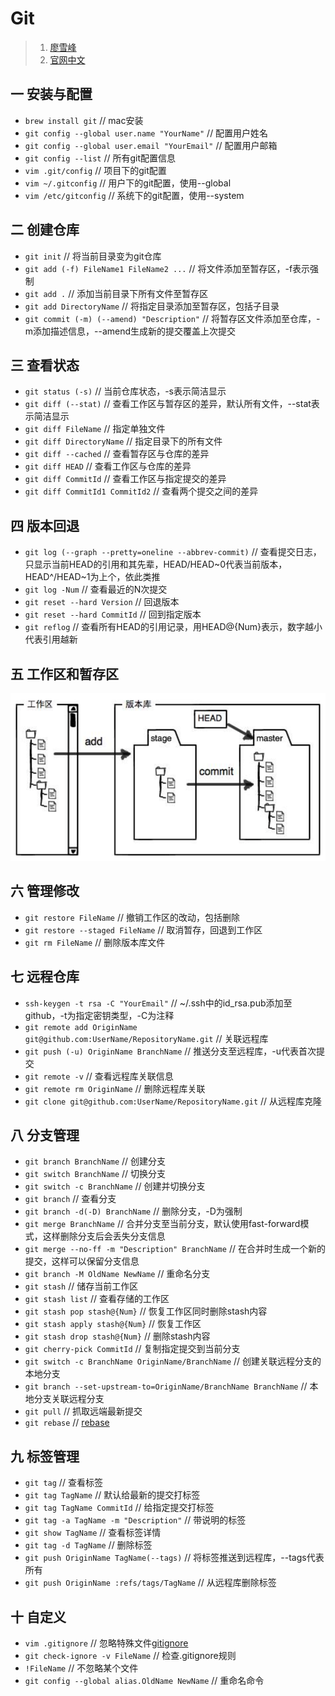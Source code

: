 # Git
>1. [廖雪峰](https://www.liaoxuefeng.com/wiki/896043488029600/896067008724000 "git")
>2. [官网中文](http://gitbook.liuhui998.com/index.html "git")

## 一 安装与配置
+ `brew install git`	// mac安装
+ `git config --global user.name "YourName"`	// 配置用户姓名
+ `git config --global user.email "YourEmail"`	// 配置用户邮箱
+ `git config --list`	// 所有git配置信息
+ `vim .git/config`	// 项目下的git配置
+ `vim ~/.gitconfig`	// 用户下的git配置，使用--global
+ `vim /etc/gitconfig`	// 系统下的git配置，使用--system

## 二 创建仓库
+ `git init`	// 将当前目录变为git仓库
+ `git add (-f) FileName1 FileName2 ...`	// 将文件添加至暂存区，-f表示强制
+ `git add .`	// 添加当前目录下所有文件至暂存区
+ `git add DirectoryName`	// 将指定目录添加至暂存区，包括子目录
+ `git commit (-m) (--amend) "Description"`	// 将暂存区文件添加至仓库，-m添加描述信息，--amend生成新的提交覆盖上次提交

## 三 查看状态
+ `git status (-s)`	// 当前仓库状态，-s表示简洁显示
+ `git diff (--stat)`	// 查看工作区与暂存区的差异，默认所有文件，--stat表示简洁显示
+ `git diff FileName`	 // 指定单独文件
+ `git diff DirectoryName`	 // 指定目录下的所有文件
+ `git diff --cached`	// 查看暂存区与仓库的差异
+ `git diff HEAD`	// 查看工作区与仓库的差异
+ `git diff CommitId`	// 查看工作区与指定提交的差异
+ `git diff CommitId1 CommitId2`	// 查看两个提交之间的差异

## 四 版本回退
+ `git log (--graph --pretty=oneline --abbrev-commit)`	// 查看提交日志，只显示当前HEAD的引用和其先辈，HEAD/HEAD\~0代表当前版本，HEAD^/HEAD\~1为上个，依此类推
+ `git log -Num`	// 查看最近的N次提交
+ `git reset --hard Version`	// 回退版本
+ `git reset --hard CommitId`	// 回到指定版本
+ `git reflog`	// 查看所有HEAD的引用记录，用HEAD@{Num}表示，数字越小代表引用越新

## 五 工作区和暂存区
![Working Directory and Repository](./img/01.png)

## 六 管理修改
+ `git restore FileName`	// 撤销工作区的改动，包括删除
+ `git restore --staged FileName`	// 取消暂存，回退到工作区
+ `git rm FileName`	// 删除版本库文件

## 七 远程仓库
+ `ssh-keygen -t rsa -C "YourEmail"`	// ~/.ssh中的id_rsa.pub添加至github，-t为指定密钥类型，-C为注释
+ `git remote add OriginName git@github.com:UserName/RepositoryName.git`	// 关联远程库
+ `git push (-u) OriginName BranchName`	// 推送分支至远程库，-u代表首次提交
+ `git remote -v`	// 查看远程库关联信息
+ `git remote rm OriginName`	// 删除远程库关联
+ `git clone git@github.com:UserName/RepositoryName.git`	// 从远程库克隆

## 八 分支管理
+ `git branch BranchName`	// 创建分支
+ `git switch BranchName`	// 切换分支 
+ `git switch -c BranchName`	// 创建并切换分支
+ `git branch`	// 查看分支
+ `git branch -d(-D) BranchName`	// 删除分支，-D为强制
+ `git merge BranchName`	// 合并分支至当前分支，默认使用fast-forward模式，这样删除分支后会丢失分支信息
+ `git merge --no-ff -m "Description" BranchName`	// 在合并时生成一个新的提交，这样可以保留分支信息
+ `git branch -M OldName NewName`	// 重命名分支
+ `git stash`	// 储存当前工作区
+ `git stash list`	// 查看存储的工作区
+ `git stash pop stash@{Num}`	// 恢复工作区同时删除stash内容
+ `git stash apply stash@{Num}`	// 恢复工作区
+ `git stash drop stash@{Num}`	// 删除stash内容
+ `git cherry-pick CommitId`	// 复制指定提交到当前分支
+ `git switch -c BranchName OriginName/BranchName`	// 创建关联远程分支的本地分支
+ `git branch --set-upstream-to=OriginName/BranchName BranchName`	// 本地分支关联远程分支
+ `git pull`	// 抓取远端最新提交
+ `git rebase`	// [rebase](http://gitbook.liuhui998.com/4_2.html "rebase")

## 九 标签管理
+ `git tag`	// 查看标签
+ `git tag TagName` // 默认给最新的提交打标签
+ `git tag TagName CommitId` // 给指定提交打标签
+ `git tag -a TagName -m "Description"`	// 带说明的标签
+ `git show TagName`	// 查看标签详情
+ `git tag -d TagName`	// 删除标签
+ `git push OriginName TagName(--tags)`	// 将标签推送到远程库，--tags代表所有
+ `git push OriginName :refs/tags/TagName`	// 从远程库删除标签

## 十 自定义
+ `vim .gitignore`	// 忽略特殊文件[gitignore](https://github.com/github/gitignore "gitignore")
+ `git check-ignore -v FileName`	// 检查.gitignore规则
+ `!FileName`	// 不忽略某个文件
+ `git config --global alias.OldName NewName`	// 重命名命令